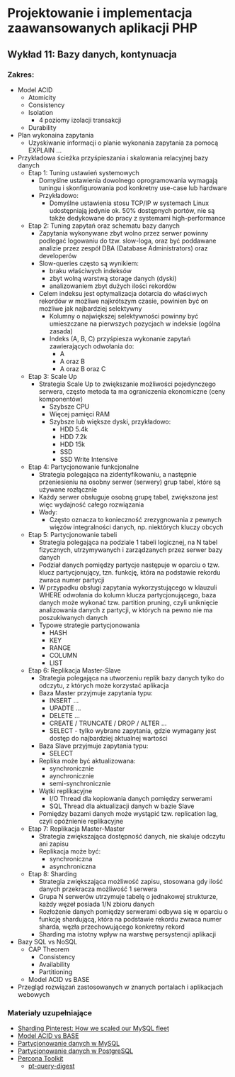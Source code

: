 # Projektowanie i implementacja zaawansowanych aplikacji PHP

## Wykład 11: Bazy danych, kontynuacja

### Zakres:

- Model ACID
    - Atomicity
    - Consistency
    - Isolation
        - 4 poziomy izolacji transakcji
    - Durability
- Plan wykonaina zapytania
    - Uzyskiwanie informacji o planie wykonania zapytania za pomocą EXPLAIN ...
- Przykładowa ścieżka przyśpieszania i skalowania relacyjnej bazy danych
    - Etap 1: Tuning ustawień systemowych
        - Domyślne ustawienia dowolnego oprogramowania wymagają tuningu i skonfigurowania pod konkretny use-case lub hardware
        - Przykładowo:
            - Domyślne ustawienia stosu TCP/IP w systemach Linux udostępniają jedynie ok. 50% dostępnych portów, nie są także dedykowane do pracy z systemami high-performance  
    - Etap 2: Tuning zapytań oraz schematu bazy danych
        - Zapytania wykonywane zbyt wolno przez serwer powinny podlegać logowaniu do tzw. slow-loga, oraz być poddawane analizie przez zespół DBA (Database Administrators) oraz developerów
        - Slow-queries często są wynikiem:
            - braku właściwych indeksów
            - zbyt wolną warstwą storage danych (dyski)
            - analizowaniem zbyt dużych ilości rekordów
        - Celem indeksu jest optymalizacja dotarcia do właściwych rekordów w możliwe najkrótszym czasie, powinien być on możliwe jak najbardziej selektywny
            - Kolumny o największej selektywności powinny być umieszczane na pierwszych pozycjach w indeksie (ogólna zasada)
            - Indeks (A, B, C) przyśpiesza wykonanie zapytań zawierających odwołania do:
                - A
                - A oraz B
                - A oraz B oraz C
    - Etap 3: Scale Up
        - Strategia Scale Up to zwiększanie możliwości pojedynczego serwera, często metoda ta ma ograniczenia ekonomiczne (ceny komponentów)
            - Szybsze CPU
            - Więcej pamięci RAM
            - Szybsze lub większe dyski, przykładowo:
                - HDD 5.4k 
                - HDD 7.2k
                - HDD 15k
                - SSD
                - SSD Write Intensive
    - Etap 4: Partycjonowanie funkcjonalne
        - Strategia polegająca na zidentyfikowaniu, a następnie przeniesieniu na osobny serwer (serwery) grup tabel, które są używane rozłącznie
        - Każdy serwer obsługuje osobną grupę tabel, zwiększona jest więc wydajność całego rozwiązania
        - Wady:
            - Często oznacza to konieczność zrezygnowania z pewnych więzów integralności danych, np. niektórych kluczy obcych
    - Etap 5: Partycjonowanie tabeli
        - Strategia polegająca na podziale 1 tabeli logicznej, na N tabel fizycznych, utrzymywanych i zarządzanych przez serwer bazy danych
        - Podział danych pomiędzy partycje następuje w oparciu o tzw. klucz partycjonujący, tzn. funkcję, która na podstawie rekordu zwraca numer partycji
        - W przypadku obsługi zapytania wykorzystującego w klauzuli WHERE odwołania do kolumn klucza partycjonującego, baza danych może wykonać tzw. partition pruning, czyli uniknięcie analizowania danych z partycji, w których na pewno nie ma poszukiwanych danych
        - Typowe strategie partycjonowania
            - HASH
            - KEY
            - RANGE
            - COLUMN
            - LIST
    - Etap 6: Replikacja Master-Slave
        - Strategia polegająca na utworzeniu replik bazy danych tylko do odczytu, z których może korzystać aplikacja
        - Baza Master przyjmuje zapytania typu:
            - INSERT ...
            - UPADTE ...
            - DELETE ...
            - CREATE / TRUNCATE / DROP / ALTER ...
            - SELECT - tylko wybrane zapytania, gdzie wymagany jest dostęp do najbardziej aktualnej wartości
        - Baza Slave przyjmuje zapytania typu:
            - SELECT
        - Replika może być aktualizowana:
            - synchronicznie
            - aynchronicznie
            - semi-synchronicznie
        - Wątki replikacyjne
            - I/O Thread dla kopiowania danych pomiędzy serwerami
            - SQL Thread dla aktualizacji danych w bazie Slave
        - Pomiędzy bazami danych może wystąpić tzw. replication lag, czyli opóźnienie replikacyjne
    - Etap 7: Replikacja Master-Master
        - Strategia zwiększająca dostępność danych, nie skaluje odczytu ani zapisu
        - Replikacja może być:
            - synchroniczna
            - asynchroniczna
    - Etap 8: Sharding
        - Strategia zwiększająca możliwość zapisu, stosowana gdy ilość danych przekracza możliwość 1 serwera
        - Grupa N serwerów utrzymuje tabelę o jednakowej strukturze, każdy węzeł posiada 1/N zbioru danych
        - Rozłożenie danych pomiędzy serwerami odbywa się w oparciu o funkcję shardującą, która na podstawie rekordu zwraca numer sharda, węzła przechowującego konkretny rekord
        - Sharding ma istotny wpływ na warstwę persystencji aplikacji 
- Bazy SQL vs NoSQL
    - CAP Theorem
        - Consistency
        - Availability
        - Partitioning
    - Model ACID vs BASE
- Przegląd rozwiązań zastosowanych w znanych portalach i aplikacjach webowych


### Materiały uzupełniające

- [Sharding Pinterest: How we scaled our MySQL fleet](https://medium.com/@Pinterest_Engineering/sharding-pinterest-how-we-scaled-our-mysql-fleet-3f341e96ca6f)
- [Model ACID vs BASE](http://www.dataversity.net/acid-vs-base-the-shifting-ph-of-database-transaction-processing/)
- [Partycjonowanie danych w MySQL](https://dev.mysql.com/doc/refman/8.0/en/partitioning.html)
- [Partycjonowanie danych w PostgreSQL](https://www.postgresql.org/docs/10/static/ddl-partitioning.html)
- [Percona Toolkit](https://www.percona.com/software/database-tools/percona-toolkit)
  - [pt-query-digest](https://www.percona.com/doc/percona-toolkit/LATEST/pt-query-digest.html)

